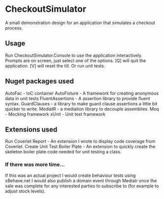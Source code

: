 # CheckoutSimulator
A small demonstration design for an application that simulates a checkout process.

## Usage
Run CheckoutSimulator.Console to use the application interactively.
Prompts are on screen, just select one of the options. [Q] will quit the application. [V] will reset the till.
Or run unit tests.

## Nuget packages used
AutoFac - IoC container
AutoFixture - A framework for creating anonymous data in unit tests
FluentAssertions - A assertion library to provide fluent syntax.
GuardClauses - a library to make guard clause assertions a little bit quicker to write.
MediatR - a mediation library to decouple assemblies.
Moq - Mocking framework
xUnit - Unit test framework


## Extensions used
Run Coverlet Report - An extension I wrote to display code coverage from Coverlet.
Create Unit Test Boiler Plate - An extension to quickly create the skeleton boiler plate code needed for unit testing a class.


### If there was more time...
If this was an actual project I would create behaviour tests using xBehave.net
I would also publish a domain event through Mediatr once the sale was complete for any interested parties to subscribe to (for example to adjust stock levels).
